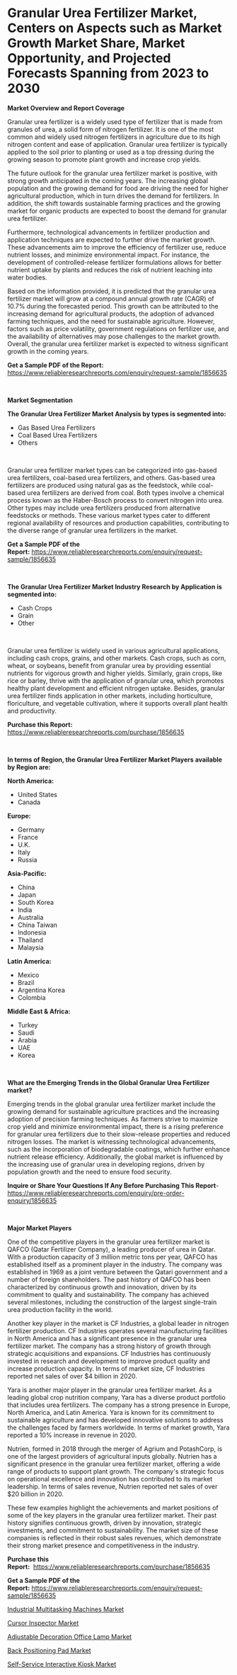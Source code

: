 <p><h1>Granular Urea Fertilizer Market, Centers on Aspects such as Market Growth Market Share, Market Opportunity, and Projected Forecasts Spanning from 2023 to 2030</h1></p><p><strong>Market Overview and Report Coverage</strong></p>
<p><p>Granular urea fertilizer is a widely used type of fertilizer that is made from granules of urea, a solid form of nitrogen fertilizer. It is one of the most common and widely used nitrogen fertilizers in agriculture due to its high nitrogen content and ease of application. Granular urea fertilizer is typically applied to the soil prior to planting or used as a top dressing during the growing season to promote plant growth and increase crop yields.</p><p>The future outlook for the granular urea fertilizer market is positive, with strong growth anticipated in the coming years. The increasing global population and the growing demand for food are driving the need for higher agricultural production, which in turn drives the demand for fertilizers. In addition, the shift towards sustainable farming practices and the growing market for organic products are expected to boost the demand for granular urea fertilizer.</p><p>Furthermore, technological advancements in fertilizer production and application techniques are expected to further drive the market growth. These advancements aim to improve the efficiency of fertilizer use, reduce nutrient losses, and minimize environmental impact. For instance, the development of controlled-release fertilizer formulations allows for better nutrient uptake by plants and reduces the risk of nutrient leaching into water bodies.</p><p>Based on the information provided, it is predicted that the granular urea fertilizer market will grow at a compound annual growth rate (CAGR) of 10.7% during the forecasted period. This growth can be attributed to the increasing demand for agricultural products, the adoption of advanced farming techniques, and the need for sustainable agriculture. However, factors such as price volatility, government regulations on fertilizer use, and the availability of alternatives may pose challenges to the market growth. Overall, the granular urea fertilizer market is expected to witness significant growth in the coming years.</p></p>
<p><strong>Get a Sample PDF of the Report:</strong> <a href="https://www.reliableresearchreports.com/enquiry/request-sample/1856635">https://www.reliableresearchreports.com/enquiry/request-sample/1856635</a></p>
<p>&nbsp;</p>
<p><strong>Market Segmentation</strong></p>
<p><strong>The Granular Urea Fertilizer Market Analysis by types is segmented into:</strong></p>
<p><ul><li>Gas Based Urea Fertilizers</li><li>Coal Based Urea Fertilizers</li><li>Others</li></ul></p>
<p>&nbsp;</p>
<p><p>Granular urea fertilizer market types can be categorized into gas-based urea fertilizers, coal-based urea fertilizers, and others. Gas-based urea fertilizers are produced using natural gas as the feedstock, while coal-based urea fertilizers are derived from coal. Both types involve a chemical process known as the Haber-Bosch process to convert nitrogen into urea. Other types may include urea fertilizers produced from alternative feedstocks or methods. These various market types cater to different regional availability of resources and production capabilities, contributing to the diverse range of granular urea fertilizers in the market.</p></p>
<p><strong>Get a Sample PDF of the Report:</strong>&nbsp;<a href="https://www.reliableresearchreports.com/enquiry/request-sample/1856635">https://www.reliableresearchreports.com/enquiry/request-sample/1856635</a></p>
<p>&nbsp;</p>
<p><strong>The Granular Urea Fertilizer Market Industry Research by Application is segmented into:</strong></p>
<p><ul><li>Cash Crops</li><li>Grain</li><li>Other</li></ul></p>
<p>&nbsp;</p>
<p><p>Granular urea fertilizer is widely used in various agricultural applications, including cash crops, grains, and other markets. Cash crops, such as corn, wheat, or soybeans, benefit from granular urea by providing essential nutrients for vigorous growth and higher yields. Similarly, grain crops, like rice or barley, thrive with the application of granular urea, which promotes healthy plant development and efficient nitrogen uptake. Besides, granular urea fertilizer finds application in other markets, including horticulture, floriculture, and vegetable cultivation, where it supports overall plant health and productivity.</p></p>
<p><strong>Purchase this Report:</strong>&nbsp; <a href="https://www.reliableresearchreports.com/purchase/1856635">https://www.reliableresearchreports.com/purchase/1856635</a></p>
<p>&nbsp;</p>
<p><strong>In terms of Region, the Granular Urea Fertilizer Market Players available by Region are:</strong></p>
<p>
    <p> <strong> North America: </strong>
        <ul>
            <li>United States</li>
            <li>Canada</li>
        </ul>
        </p> 
    <p> <strong> Europe: </strong>
        <ul>
            <li>Germany</li>
            <li>France</li>
            <li>U.K.</li>
            <li>Italy</li>
            <li>Russia</li>
        </ul>
        </p> 
    <p> <strong> Asia-Pacific: </strong>
        <ul>
            <li>China</li>
            <li>Japan</li>
            <li>South Korea</li>
            <li>India</li>
            <li>Australia</li>
            <li>China Taiwan</li>
            <li>Indonesia</li>
            <li>Thailand</li>
            <li>Malaysia</li>
        </ul>
        </p> 
    <p> <strong> Latin America: </strong>
        <ul>
            <li>Mexico</li>
            <li>Brazil</li>
            <li>Argentina Korea</li>
            <li>Colombia</li>
        </ul>
        </p> 
    <p> <strong> Middle East & Africa: </strong>
        <ul>
            <li>Turkey</li>
            <li>Saudi</li>
            <li>Arabia</li>
            <li>UAE</li>
            <li>Korea</li>
        </ul>
    </p>
    </p>
<p>&nbsp;</p>
<p><strong>What are the Emerging Trends in the Global Granular Urea Fertilizer market?</strong></p>
<p><p>Emerging trends in the global granular urea fertilizer market include the growing demand for sustainable agriculture practices and the increasing adoption of precision farming techniques. As farmers strive to maximize crop yield and minimize environmental impact, there is a rising preference for granular urea fertilizers due to their slow-release properties and reduced nitrogen losses. The market is witnessing technological advancements, such as the incorporation of biodegradable coatings, which further enhance nutrient release efficiency. Additionally, the global market is influenced by the increasing use of granular urea in developing regions, driven by population growth and the need to ensure food security.</p></p>
<p><strong>Inquire or Share Your Questions If Any Before Purchasing This Report</strong>- <a href="https://www.reliableresearchreports.com/enquiry/pre-order-enquiry/1856635">https://www.reliableresearchreports.com/enquiry/pre-order-enquiry/1856635</a></p>
<p>&nbsp;</p>
<p><strong>Major Market Players</strong></p>
<p><p>One of the competitive players in the granular urea fertilizer market is QAFCO (Qatar Fertilizer Company), a leading producer of urea in Qatar. With a production capacity of 3 million metric tons per year, QAFCO has established itself as a prominent player in the industry. The company was established in 1969 as a joint venture between the Qatari government and a number of foreign shareholders. The past history of QAFCO has been characterized by continuous growth and innovation, driven by its commitment to quality and sustainability. The company has achieved several milestones, including the construction of the largest single-train urea production facility in the world.</p><p>Another key player in the market is CF Industries, a global leader in nitrogen fertilizer production. CF Industries operates several manufacturing facilities in North America and has a significant presence in the granular urea fertilizer market. The company has a strong history of growth through strategic acquisitions and expansions. CF Industries has continuously invested in research and development to improve product quality and increase production capacity. In terms of market size, CF Industries reported net sales of over $4 billion in 2020.</p><p>Yara is another major player in the granular urea fertilizer market. As a leading global crop nutrition company, Yara has a diverse product portfolio that includes urea fertilizers. The company has a strong presence in Europe, North America, and Latin America. Yara is known for its commitment to sustainable agriculture and has developed innovative solutions to address the challenges faced by farmers worldwide. In terms of market growth, Yara reported a 10% increase in revenue in 2020.</p><p>Nutrien, formed in 2018 through the merger of Agrium and PotashCorp, is one of the largest providers of agricultural inputs globally. Nutrien has a significant presence in the granular urea fertilizer market, offering a wide range of products to support plant growth. The company's strategic focus on operational excellence and innovation has contributed to its market leadership. In terms of sales revenue, Nutrien reported net sales of over $20 billion in 2020.</p><p>These few examples highlight the achievements and market positions of some of the key players in the granular urea fertilizer market. Their past history signifies continuous growth, driven by innovation, strategic investments, and commitment to sustainability. The market size of these companies is reflected in their robust sales revenues, which demonstrate their strong market presence and competitiveness in the industry.</p></p>
<p><strong>Purchase this Report:</strong>&nbsp;&nbsp;<a href="https://www.reliableresearchreports.com/purchase/1856635">https://www.reliableresearchreports.com/purchase/1856635</a></p>
<p></p>
<p><strong>Get a Sample PDF of the Report:</strong>&nbsp;<a href="https://www.reliableresearchreports.com/enquiry/request-sample/1856635">https://www.reliableresearchreports.com/enquiry/request-sample/1856635</a></p>
<p><p><a href="https://medium.com/@albertakoss2023/industrial-multitasking-machines-market-report-reveals-the-latest-trends-and-growth-opportunities-4e7f98ecab4a">Industrial Multitasking Machines Market</a></p><p><a href="https://medium.com/@dinafritsch/cursor-inspector-market-size-reveals-the-best-marketing-channels-in-global-industry-1fd548c2ed60">Cursor Inspector Market</a></p><p><a href="https://medium.com/@shiv151299/adjustable-decoration-office-lamp-market-size-market-outlook-and-market-forecast-2023-to-2030-ac33f05ede48">Adjustable Decoration Office Lamp Market</a></p><p><a href="https://medium.com/@primeyash92/back-positioning-pad-market-exploring-market-share-market-trends-and-future-growth-6cf49ac651dd">Back Positioning Pad Market</a></p><p><a href="https://medium.com/@graycehuels/analyzing-self-service-interactive-kiosk-market-global-industry-perspective-and-forecast-2023-to-e41fbb15f962">Self-Service Interactive Kiosk Market</a></p></p>